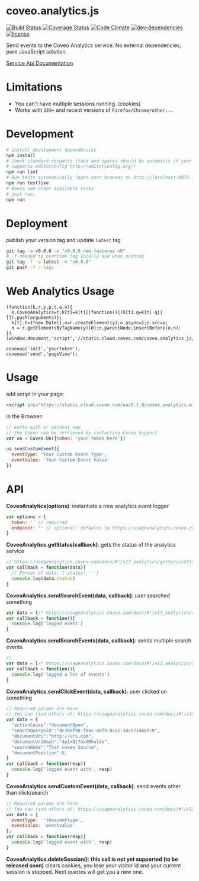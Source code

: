 # coveo.analytics.js

[![Build Status](https://img.shields.io/travis/Coveo/coveo.analytics.js.svg?style=flat-square)](https://travis-ci.org/Coveo/coveo.analytics.js)
[![Coverage Status](https://img.shields.io/coveralls/Coveo/coveo.analytics.js.svg?style=flat-square)](https://coveralls.io/r/Coveo/coveo.analytics.js)
[![Code Climate](https://img.shields.io/codeclimate/github/Coveo/coveo.analytics.js.svg?style=flat-square)](https://codeclimate.com/github/Coveo/coveo.analytics.js)
[![dev-dependencies](https://img.shields.io/david/dev/Coveo/coveo.analytics.js.svg?style=flat-square)](https://github.com/Coveo/coveo.analytics.js/blob/master/package.json)
[![license](http://img.shields.io/badge/license-MIT-blue.svg?style=flat-square)](https://github.com/Coveo/coveo.analytics.js/blob/master/LICENSE)

Send events to the Coveo Analytics service. No external dependencies, pure JavaScript solution.

[Service Api Documentation](https://usageanalytics.coveo.com/docs/)

# Limitations

- You can't have multiple sessions running. (cookies)
- Works with `IE9+` and recent versions of `Firefox/Chrome/other...`

# Development

```sh
# install development dependencies
npm install
# Check standard respects (tabs and spaces should be automatic if your editor
# supports editorconfig http://editorconfig.org/)
npm run lint
# Run tests automatically (open your browser on http://localhost:9876 )
npm run testlive
# Wanna see other available tasks
# just run:
npm run
```

# Deployment

publish your version tag and update `latest` tag

```sh
git tag -a v0.0.0 -m "v0.0.0 new features =D"
# -f needed to override tag locally and when pushing
git tag -f -a latest -m "v0.0.0"
git push -f --tags
```

# Web Analytics Usage

```
(function(k,r,y,p,t,o,n){
  k.CoveoAnalytics=t;k[t]=k[t]||function(){(k[t].q=k[t].q||[]).push(arguments)};
  k[t].t=1*new Date();o=r.createElement(y);o.async=1;o.src=p;
  n = r.getElementsByTagName(y)[0];n.parentNode.insertBefore(o,n);
})(window,document,'script','//static.cloud.coveo.com/coveo.analytics.js/latest/coveo.analytics.js','coveoua');

coveoua('init','yourtoken');
coveoua('send','pageView');
```

# Usage

add script in your page:

```html
<script src="https://static.cloud.coveo.com/ua/0.1.0/coveo.analytics.min.js"></script>
```

in the Browser:

```js
// works with or without new
// the token can be retrieved by contacting Coveo Support
var ua = Coveo.UA({token: 'your-token-here'})

ua.sendCustomEvent({
  eventType: 'Your Custom Event Type',
  eventValue: 'Your Custom Event Value'  
})
```

# API

**CoveoAnalytics(options)**: instantiate a new analytics event logger

```js
var options = {
  token: '' // required
  endpoint: '' // optional: defaults to https://usageanalytics.coveo.com/rest/v13/analytics
}
```

**CoveoAnalytics.getStatus(callback)**: gets the status of the analytics service

```js
// https://usageanalytics.coveo.com/docs/#!/v13_analytics/getServiceStatus
var callback = function(data){
  // Format of data: { status: '' }
  console.log(data.status)
}
```

**CoveoAnalytics.sendSearchEvent(data, callback)**: user searched something

```js
var data = {/* https://usageanalytics.coveo.com/docs/#!/v13_analytics/addSearchEvent */}
var callback = function(){
  console.log('logged event')
}
```

**CoveoAnalytics.sendSearchEvents(data, callback)**: sends multiple search events

```js
//
var data = [/* https://usageanalytics.coveo.com/docs/#!/v13_analytics/addSearchEvents */]
var callback = function(){
  console.log('logged a lot of events')
}
```

**CoveoAnalytics.sendClickEvent(data, callback)**: user clicked on something

```js
// Required params are here
// You can find others at: https://usageanalytics.coveo.com/docs/#!/v13_analytics/addClickEvent
var data = {
  "actionCause":"documentOpen",
  "searchQueryUid":"dc39ef98-f06c-48f9-8c61-3425714b8fc0",
  "documentUri":"http://uri.com",
  "documentUriHash":"4p1+Qt7oxARhuldx",
  "sourceName":"That coveo Source",
  "documentPosition":0,
}
var callback = function(resp){
  console.log('logged event with', resp)
}
```
**CoveoAnalytics.sendCustomEvent(data, callback)**: send events other than click/search

```js
// Required params are here
// You can find others at: https://usageanalytics.coveo.com/docs/#!/v13_analytics/addCustomEventViaPost
var data = {
  eventType:  'theeventtype',
  eventValue: 'eventvalue'
};
var callback = function(resp){
  console.log('logged event with', resp)
}
```

**CoveoAnalytics.deleteSession()**: **this call is not yet supported (to be released soon)** clears cookies, you lose your visitor id and your current session is stopped. Next queries will get you a new one.
